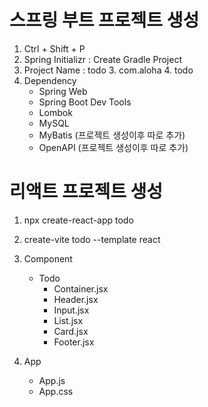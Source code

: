# 스프링 부트 프로젝트 생성
1. Ctrl + Shift + P
2. Spring Initializr : Create Gradle Project
3. Project Name : todo
    3. com.aloha
    4. todo
4. Dependency
    - Spring Web
    - Spring Boot Dev Tools
    - Lombok
    - MySQL
    - MyBatis (프로젝트 생성이후 따로 추가)
    - OpenAPI (프로젝트 생성이후 따로 추가)


# 리액트 프로젝트 생성
1. npx create-react-app todo

2. create-vite todo --template react

3. Component
    - Todo
        - Container.jsx
        - Header.jsx
        - Input.jsx
        - List.jsx
        - Card.jsx
        - Footer.jsx

4. App
    - App.js
    - App.css